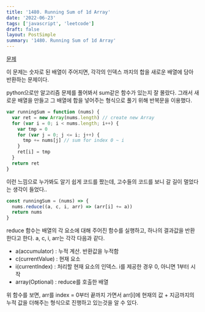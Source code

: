 ```yaml
---
title: '1480. Running Sum of 1d Array'
date: '2022-06-23'
tags: ['javascript', 'leetcode']
draft: false
layout: PostSimple
summary: '1480. Running Sum of 1d Array'
---
```


[문제](https://leetcode.com/problems/running-sum-of-1d-array/?envType=study-plan&id=level-1)

이 문제는 숫자로 된 배열이 주어지면, 각각의 인덱스 까지의 합을 새로운 배열에 담아 반환하는 문제이다.

python으로만 알고리즘 문제를 풀어봐서 sum같은 함수가 있는지 잘 몰랐다. 그래서 새로운 배열을 만들고 그 배열에 합을 넣어주는 형식으로 풀기 위해 반복문을 이용했다.

```javascript
var runningSum = function (nums) {
  var ret = new Array(nums.length) // create new Array
  for (var i = 0; i < nums.length; i++) {
    var tmp = 0
    for (var j = 0; j <= i; j++) {
      tmp += nums[j] // sum for index 0 ~ i
    }
    ret[i] = tmp
  }
  return ret
}
```

이런 느낌으로 누가봐도 알기 쉽게 코드를 짰는데, 고수들의 코드를 보니 갈 길이 멀었다는 생각이 들었다..

```javascript
const runningSum = (nums) => {
  nums.reduce((a, c, i, arr) => (arr[i] += a))
  return nums
}
```

reduce 함수는 배열의 각 요소에 대해 주어진 함수를 실행하고, 하나의 결과값을 반환한다고 한다. a, c, i, arr는 각각 다음과 같다.

- a(accumulator) : 누적 계산. 반환값을 누적함
- c(currentValue) : 현재 요소
- i(currentIndex) : 처리할 현재 요소의 인덱스. i를 제공한 경우 0, 아니면 1부터 시작
- array(Optional) : reduce를 호출한 배열

위 함수를 보면, arr를 index = 0부터 끝까지 가면서 arr[i]에 현재의 값 + 지금까지의 누적 값을 더해주는 형식으로 진행하고 있는것을 알 수 있다.
